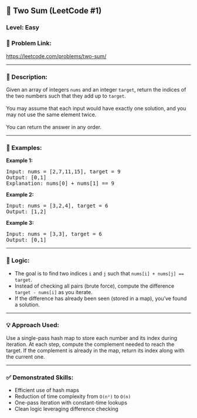 <h2>🧩 Two Sum (LeetCode #1)</h2>

<h3>Level: Easy</h3>

<h3>🔗 Problem Link:</h3>
<p>
  <a href="https://leetcode.com/problems/two-sum/" target="_blank">
    https://leetcode.com/problems/two-sum/
  </a>
</p>

<hr>

<h3>📝 Description:</h3>
<p>
Given an array of integers <code>nums</code> and an integer <code>target</code>, return the indices of the two numbers such that they add up to <code>target</code>.<br><br>
You may assume that each input would have exactly one solution, and you may not use the same element twice.<br><br>
You can return the answer in any order.
</p>

<hr>

<h3>📌 Examples:</h3>

<b>Example 1:</b>
<pre>
Input: nums = [2,7,11,15], target = 9
Output: [0,1]
Explanation: nums[0] + nums[1] == 9
</pre>

<b>Example 2:</b>
<pre>
Input: nums = [3,2,4], target = 6
Output: [1,2]
</pre>

<b>Example 3:</b>
<pre>
Input: nums = [3,3], target = 6
Output: [0,1]
</pre>

<hr>

<h3>🧠 Logic:</h3>
<ul>
  <li>The goal is to find two indices <code>i</code> and <code>j</code> such that <code>nums[i] + nums[j] == target</code>.</li>
  <li>Instead of checking all pairs (brute force), compute the difference <code>target - nums[i]</code> as you iterate.</li>
  <li>If the difference has already been seen (stored in a map), you’ve found a solution.</li>
</ul>

<hr>

<h3>💡 Approach Used:</h3>
<p>
Use a single-pass hash map to store each number and its index during iteration. At each step, compute the complement needed to reach the target. If the complement is already in the map, return its index along with the current one.
</p>

<hr>

<h3>✅ Demonstrated Skills:</h3>
<ul>
  <li>Efficient use of hash maps</li>
  <li>Reduction of time complexity from <code>O(n²)</code> to <code>O(n)</code></li>
  <li>One-pass iteration with constant-time lookups</li>
  <li>Clean logic leveraging difference checking</li>
</ul>

